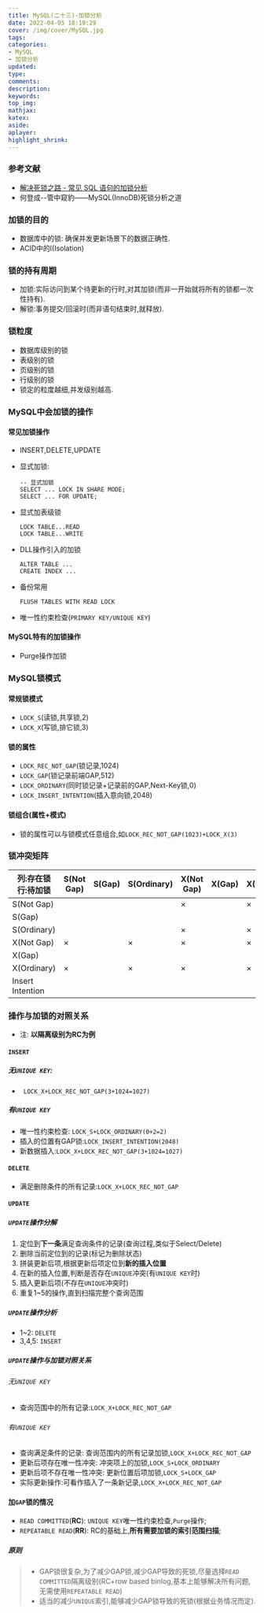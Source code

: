 ```yaml
---
title: MySQL(二十三)-加锁分析
date: 2022-04-05 18:19:29
cover: /img/cover/MySQL.jpg
tags:
categories:
- MySQL
- 加锁分析
updated:
type:
comments:
description:
keywords:
top_img:
mathjax:
katex:
aside:
aplayer:
highlight_shrink:
---
```


### 参考文献

* [解决死锁之路 - 常见 SQL 语句的加锁分析](https://www.aneasystone.com/archives/2017/12/solving-dead-locks-three.html)
* 何登成--管中窥豹——MySQL(InnoDB)死锁分析之道

### 加锁的目的

* 数据库中的锁: 确保并发更新场景下的数据正确性.
* ACID中的I(Isolation)

### 锁的持有周期

* 加锁:实际访问到某个待更新的行时,对其加锁(而非一开始就将所有的锁都一次性持有).
* 解锁:事务提交/回滚时(而非语句结束时,就释放).

### 锁粒度

* 数据库级别的锁
* 表级别的锁
* 页级别的锁
* 行级别的锁
* 锁定的粒度越细,并发级别越高.

### MySQL中会加锁的操作

#### 常见加锁操作

* INSERT,DELETE,UPDATE

* 显式加锁:

  ```mysql
  -- 显式加锁
  SELECT ... LOCK IN SHARE MODE;
  SELECT ... FOR UPDATE;
  ```

* 显式加表级锁

  ```mysql
  LOCK TABLE...READ
  LOCK TABLE...WRITE
  ```

* DLL操作引入的加锁

  ```mysql
  ALTER TABLE ...
  CREATE INDEX ...
  ```

* 备份常用

  ```mysql
  FLUSH TABLES WITH READ LOCK
  ```

* 唯一性约束检查(`PRIMARY KEY/UNIQUE KEY`)

#### MySQL特有的加锁操作

* Purge操作加锁

### MySQL锁模式

#### 常规锁模式

* `LOCK_S`(读锁,共享锁,2)
* `LOCK_X`(写锁,排它锁,3)

#### 锁的属性

* `LOCK_REC_NOT_GAP`(锁记录,1024)
* `LOCK_GAP`(锁记录前端GAP,512)
* `LOCK_ORDINARY`(同时锁记录+记录前的GAP,Next-Key锁,0)
* `LOCK_INSERT_INTENTION`(插入意向锁,2048)

#### 锁组合(属性+模式)

* 锁的属性可以与锁模式任意组合,如`LOCK_REC_NOT_GAP(1023)+LOCK_X(3)`

### 锁冲突矩阵

| 列:存在锁<br>行:待加锁 | S(Not Gap) | S(Gap) | S(Ordinary) | X(Not Gap) | X(Gap) | X(Ordinary) | Insert Intention |
| ---------------------- | ---------- | ------ | ----------- | ---------- | ------ | ----------- | ---------------- |
| S(Not Gap)             |            |        |             | ×          |        | ×           |                  |
| S(Gap)                 |            |        |             |            |        |             | ×                |
| S(Ordinary)            |            |        |             | ×          |        | ×           | ×                |
| X(Not Gap)             | ×          |        | ×           | ×          |        | ×           |                  |
| X(Gap)                 |            |        |             |            |        |             | ×                |
| X(Ordinary)            | ×          |        | ×           | ×          |        | ×           | ×                |
| Insert Intention       |            |        |             |            |        |             |                  |

### 操作与加锁的对照关系

* 注: **以隔离级别为RC为例**

#### `INSERT`

##### 无`UNIQUE KEY`:

* ` LOCK_X+LOCK_REC_NOT_GAP(3+1024=1027)`

##### 有`UNIQUE KEY`

  * 唯一性约束检查: `LOCK_S+LOCK_ORDINARY(0+2=2)`
  * 插入的位置有GAP锁:`LOCK_INSERT_INTENTION(2048)`
  * 新数据插入:`LOCK_X+LOCK_REC_NOT_GAP(3+1024=1027)`

#### `DELETE`

* 满足删除条件的所有记录:`LOCK_X+LOCK_REC_NOT_GAP`

#### `UPDATE`

##### `UPDATE`操作分解

1. 定位到**下一条**满足查询条件的记录(查询过程,类似于Select/Delete)
2. 删除当前定位到的记录(标记为删除状态)
3. 拼装更新后项,根据更新后项定位到**新的插入位置**
4. 在新的插入位置,判断是否存在`UNIQUE`冲突(有`UNIQUE KEY`时)
5. 插入更新后项(不存在`UNIQUE`冲突时)
6. 重复1~5的操作,直到扫描完整个查询范围

##### `UPDATE`操作分析

* 1~2: `DELETE`
* 3,4,5: `INSERT`

##### `UPDATE`操作与加锁对照关系

###### 无`UNIQUE KEY`

* 查询范围中的所有记录:`LOCK_X+LOCK_REC_NOT_GAP`

###### 有`UNIQUE KEY`

* 查询满足条件的记录: 查询范围内的所有记录加锁,`LOCK_X+LOCK_REC_NOT_GAP`
* 更新后项存在唯一性冲突: 冲突项上的加锁,`LOCK_S+LOCK_ORDINARY`
* 更新后项不存在唯一性冲突: 更新位置后项加锁,`LOCK_S+LOCK_GAP`
* 实际更新操作:可看作插入了一条新记录,`LOCK_X+LOCK_REC_NOT_GAP`

#### 加`GAP`锁的情况

* `READ COMMITTED`(**RC**): `UNIQUE KEY`唯一性约束检查,`Purge`操作;
* `REPEATABLE READ`(**RR**): RC的基础上,**所有需要加锁的索引范围扫描**;

##### 原则

> * GAP锁很复杂,为了减少GAP锁,减少GAP导致的死锁,尽量选择`READ COMMITTED`隔离级别(RC+row based binlog,基本上能够解决所有问题,无需使用`REPEATABLE READ`)
> * 适当的减少`UNIQUE`索引,能够减少GAP锁导致的死锁(根据业务情况而定).
